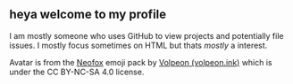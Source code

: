 ## heya welcome to my profile
I am mostly someone who uses GitHub to view projects and potentially file issues. I mostly focus sometimes on HTML but thats _mostly_ a interest.


Avatar is from the [Neofox](https://volpeon.ink/emojis/neofox/) emoji pack by [Volpeon (volpeon.ink)](https://volpeon.ink/) which is under the CC BY-NC-SA 4.0 license.

<!---
Italicize7667/Italicize7667 is a ✨ special ✨ repository because its `README.md` (this file) appears on your GitHub profile.
You can click the Preview link to take a look at your changes.
--->

